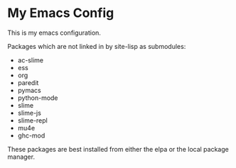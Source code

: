 # My Emacs Config

This is my emacs configuration.

Packages which are not linked in by site-lisp as submodules:

- ac-slime
- ess
- org
- paredit
- pymacs
- python-mode
- slime
- slime-js
- slime-repl
- mu4e
- ghc-mod

These packages are best installed from either the elpa or the local
package manager.